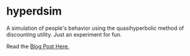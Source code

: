 hyperdsim
=========

A simulation of people's behavior using the quasihyperbolic method of discounting utility. Just an experiment for fun.

 Read the [Blog Post Here.](www.rlguarino.com/post/simulatingstudents/)

